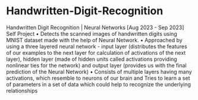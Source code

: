 # Handwritten-Digit-Recognition
Handwritten Digit Recognition | Neural Networks [Aug 2023 - Sep 2023]
Self Project
• Detects the scanned images of handwritten digits using MNIST dataset made with the help of Neural Network.
• Approached by using a three layered neural network - input layer (distributes the features of our examples to the next
layer for calculation of activations of the next layer), hidden layer (made of hidden units called activations providing
nonlinear ties for the network) and output layer (provides us with the final prediction of the Neural Network)
• Consists of multiple layers having many activations, which resemble to neurons of our brain and Tries to learn a set of
parameters in a set of data which could help to recognize the underlying relationships
